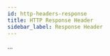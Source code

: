 ```yaml
---
id: http-headers-response
title: HTTP Response Header
sidebar_label: Response Header
---
```


...
